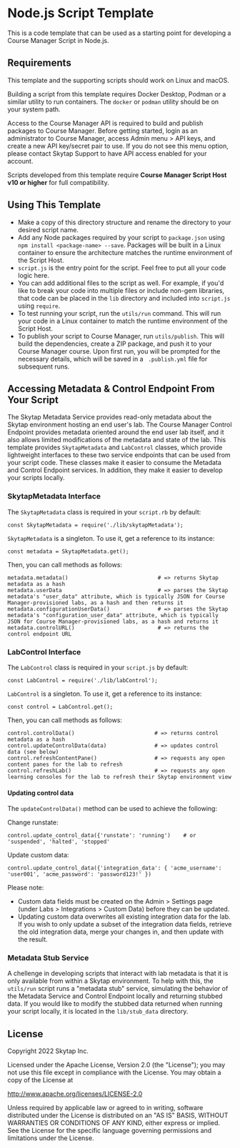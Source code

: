 # Node.js Script Template

This is a code template that can be used as a starting point for developing a Course Manager Script in Node.js.

## Requirements

This template and the supporting scripts should work on Linux and macOS. 

Building a script from this template requires Docker Desktop, Podman or a similar utility to run containers. The `docker` or `podman` utility should be on your system path.

Access to the Course Manager API is required to build and publish packages to Course Manager. Before getting started, login as an administrator to Course Manager, access Admin menu > API keys, and create a new API key/secret pair to use. If you do not see this menu option, please contact Skytap Support to have API access enabled for your account.

Scripts developed from this template require **Course Manager Script Host v10 or higher** for full compatibility.

## Using This Template

* Make a copy of this directory structure and rename the directory to your desired script name.
* Add any Node packages required by your script to `package.json` using `npm install <package-name> --save`. Packages will be built in a Linux container to ensure the architecture matches the runtime environment of the Script Host.
* `script.js` is the entry point for the script. Feel free to put all your code logic here.
* You can add additional files to the script as well. For example, if you'd like to break your code into multiple files or include non-gem libraries, that code can be placed in the `lib` directory and included into `script.js` using `require`.
* To test running your script, run the `utils/run` command. This will run your code in a Linux container to match the runtime environment of the Script Host.
* To publish your script to Course Manager, run `utils/publish`. This will build the dependencies, create a ZIP package, and push it to your Course Manager course. Upon first run, you will be prompted for the necessary details, which will be saved in a ` .publish.yml` file for subsequent runs.

## Accessing Metadata & Control Endpoint From Your Script

The Skytap Metadata Service provides read-only metadata about the Skytap environment hosting an end user's lab. The Course Manager Control Endpoint provides metadata oriented around the end user lab itself, and it also allows limited modifications of the metadata and state of the lab. This template provides `SkytapMetadata` and `LabControl` classes, which provide lightweight interfaces to these two service endpoints that can be used from your script code. These classes make it easier to consume the Metadata and Control Endpoint services. In addition, they make it easier to develop your scripts locally.

### SkytapMetadata Interface

The `SkytapMetadata` class is required in your `script.rb` by default:


```
const SkytapMetadata = require('./lib/skytapMetadata');
```

`SkytapMetadata` is a singleton. To use it, get a reference to its instance:

```
const metadata = SkytapMetadata.get();
```

Then, you can call methods as follows:

```
metadata.metadata()                            # => returns Skytap metadata as a hash
metadata.userData                              # => parses the Skytap metadata's "user_data" attribute, which is typically JSON for Course Manager-provisioned labs, as a hash and then returns it
metadata.configurationUserData()               # => parses the Skytap metadata's "configuration_user_data" attribute, which is typically JSON for Course Manager-provisioned labs, as a hash and returns it
metadata.controlURL()                          # => returns the control endpoint URL
```

### LabControl Interface
The `LabControl` class is required in your `script.js` by default:

```
const LabControl = require('./lib/labControl');
```

`LabControl` is a singleton. To use it, get a reference to its instance:

```
const control = LabControl.get();
```

Then, you can call methods as follows:

```
control.controlData()                         # => returns control metadata as a hash
control.updateControlData(data)               # => updates control data (see below)
control.refreshContentPane()                  # => requests any open content panes for the lab to refresh
control.refreshLab()                          # => requests any open learning consoles for the lab to refresh their Skytap environment view
```

#### Updating control data

The `updateControlData()` method can be used to achieve the following:

Change runstate:
```
control.update_control_data({'runstate': 'running')    # or 'suspended', 'halted', 'stopped'
```

Update custom data:
```
control.update_control_data({'integration_data': { 'acme_username': 'user001', 'acme_password': 'password123!' })
```

Please note:
* Custom data fields must be created on the Admin > Settings page (under Labs > Integrations > Custom Data) before they can be updated.
* Updating custom data overwrites all existing integration data for the lab. If you wish to only update a subset of the integration data fields, retrieve the old integration data, merge your changes in, and then update with the result.

### Metadata Stub Service

A chellenge in developing scripts that interact with lab metadata is that it is only available from within a Skytap environment. To help with this, the `utils/run` script runs a "metadata stub" service, simulating the behavior of the Metadata Service and Control Endpoint locally and returning stubbed data. If you would like to modify the stubbed data returned when running your script locally, it is located in the `lib/stub_data` directory.

## License

Copyright 2022 Skytap Inc.

Licensed under the Apache License, Version 2.0 (the "License");
you may not use this file except in compliance with the License.
You may obtain a copy of the License at

<http://www.apache.org/licenses/LICENSE-2.0>

Unless required by applicable law or agreed to in writing, software
distributed under the License is distributed on an "AS IS" BASIS,
WITHOUT WARRANTIES OR CONDITIONS OF ANY KIND, either express or implied.
See the License for the specific language governing permissions and
limitations under the License.
